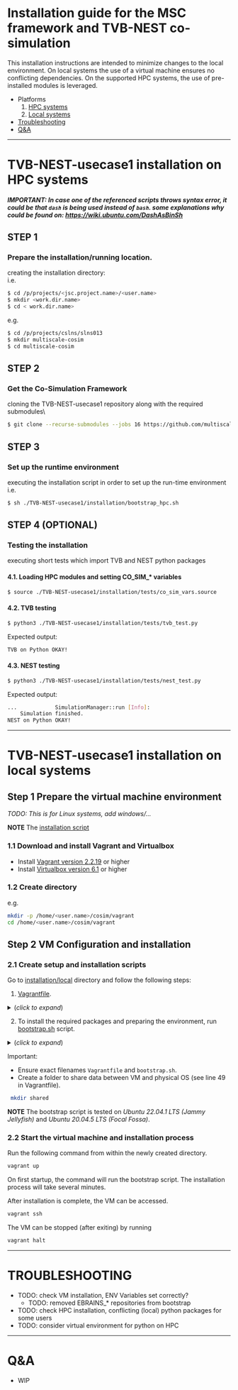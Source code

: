 # Installation guide for the MSC framework and TVB-NEST co-simulation

This installation instructions are intended to minimize changes to the local environment. On local systems the use of a virtual machine ensures no conflicting dependencies. On the supported HPC systems, the use of pre-installed modules is leveraged.

* Platforms
  1. [HPC systems](#TVB-NEST-usecase1-installation-on-HPC-systems)
  2. [Local systems](#TVB-NEST-usecase1-installation-on-local-systems)
* [Troubleshooting](#Troubleshooting)
* [Q&A](#Q&A)

---

# TVB-NEST-usecase1 installation on HPC systems

##### IMPORTANT: In case one of the referenced scripts throws syntax error, it could be that `dash` is being used instead of `bash`. some explanations why could be found on: https://wiki.ubuntu.com/DashAsBinSh

## STEP 1
### Prepare the installation/running location.
creating the installation directory:\
i.e.
 ``` sh
$ cd /p/projects/<jsc.project.name>/<user.name>
$ mkdir <work.dir.name>
$ cd < work.dir.name>
```
e.g.
``` sh
$ cd /p/projects/cslns/slns013
$ mkdir multiscale-cosim
$ cd multiscale-cosim
```

## STEP 2
### Get the Co-Simulation Framework
cloning the TVB-NEST-usecase1 repository along with the required submodules\
``` sh
$ git clone --recurse-submodules --jobs 16 https://github.com/multiscale-cosim/TVB-NEST-usecase1.git
```

## STEP 3
### Set up the runtime environment
executing the installation script in order to set up the run-time environment\
i.e.
``` sh
$ sh ./TVB-NEST-usecase1/installation/bootstrap_hpc.sh
```

## STEP 4 (OPTIONAL)
### Testing the installation 
executing short tests which import TVB and NEST python packages
#### 4.1. Loading HPC modules and setting CO_SIM_* variables
``` sh
$ source ./TVB-NEST-usecase1/installation/tests/co_sim_vars.source
```

#### 4.2. TVB testing
``` sh
$ python3 ./TVB-NEST-usecase1/installation/tests/tvb_test.py
```
Expected output:
``` sh
TVB on Python OKAY!
```

#### 4.3. NEST testing
``` sh
$ python3 ./TVB-NEST-usecase1/installation/tests/nest_test.py
```
Expected output:
``` sh
...            SimulationManager::run [Info]:
    Simulation finished.
NEST on Python OKAY!
```

---

# TVB-NEST-usecase1 installation on local systems

## Step 1 Prepare the virtual machine environment
*TODO: This is for Linux systems, add windows/...*

**NOTE** The [installation script]()
### 1.1 Download and install Vagrant and Virtualbox
- Install [Vagrant version 2.2.19](https://www.vagrantup.com/) or higher
- Install [Virtualbox version 6.1](https://www.virtualbox.org/) or higher

### 1.2 Create directory
e.g.
``` sh
mkdir -p /home/<user.name>/cosim/vagrant
cd /home/<user.name>/cosim/vagrant
```

## Step 2 VM Configuration and installation
### 2.1 Create setup and installation scripts
Go to [installation/local](https://github.com/multiscale-cosim/TVB-NEST-usecase1/tree/hpc/installation/local) directory and follow the following steps:

  1. [Vagrantfile](https://github.com/multiscale-cosim/TVB-NEST-usecase1/tree/hpc/installation/local/vagrantfile.file).
<details>
  <summary>(<i>click to expand</i>) </summary>
  
  ``` sh
    # -*- mode: ruby -*-
    # vi: set ft=ruby :

    # All Vagrant configuration is done below. The "2" in Vagrant.configure
    # configures the configuration version (we support older styles for
    # backwards compatibility). Please don't change it unless you know what
    # you're doing.
    Vagrant.configure("2") do |config|
      # The most common configuration options are documented and commented below.
      # For a complete reference, please see the online documentation at
      # https://docs.vagrantup.com.

      # Every Vagrant development environment requires a box. You can search for
      # boxes at https://vagrantcloud.com/search.
      config.vm.box = "ubuntu/focal64"

      # vagrant ouput name on console (during installation)
      config.vm.define "cosim_ubuntu_vm"
      
      # Disable automatic box update checking. If you disable this, then
      # boxes will only be checked for updates when the user runs
      # `vagrant box outdated`. This is not recommended.
      # config.vm.box_check_update = false

      # Create a forwarded port mapping which allows access to a specific port
      # within the machine from a port on the host machine. In the example below,
      # accessing "localhost:8080" will access port 80 on the guest machine.
      # NOTE: This will enable public access to the opened port
      # config.vm.network "forwarded_port", guest: 80, host: 8080

      # Create a forwarded port mapping which allows access to a specific port
      # within the machine from a port on the host machine and only allow access
      # via 127.0.0.1 to disable public access
      # config.vm.network "forwarded_port", guest: 80, host: 8080, host_ip: "127.0.0.1"

      # Create a private network, which allows host-only access to the machine
      # using a specific IP.
      # config.vm.network "private_network", ip: "192.168.33.10"

      # Create a public network, which generally matched to bridged network.
      # Bridged networks make the machine appear as another physical device on
      # your network.
      # config.vm.network "public_network"

      # Share an additional folder to the guest VM. The first argument is
      # the path on the host to the actual folder. The second argument is
      # the path on the guest to mount the folder. And the optional third
      # argument is a set of non-required options.
      config.vm.synced_folder "./shared", "/home/vagrant/shared_data"

      # Provider-specific configuration so you can fine-tune various
      # backing providers for Vagrant. These expose provider-specific options.
      # Example for VirtualBox:
      #
      config.vm.provider "virtualbox" do |vb|
        # Display the VirtualBox GUI when booting the machine
        # vb.gui = true
        # name of the VirtualBox GUI
        vb.name = "cosim_ubuntu_gui"
      
        # Customize the amount of memory on the VM:
        vb.memory = "8192"
        
        #number of cpus
        vb.cpus = "8"

        # vb.customize ["modifyvm", :id, "--uart1", "0x3F8", "4"]
        # vb.customize ["modifyvm", :id, "--uartmode1", "file", File::NULL]
      end
      #
      # View the documentation for the provider you are using for more
      # information on available options.

      # Enable provisioning with a shell script. Additional provisioners such as
      # Ansible, Chef, Docker, Puppet and Salt are also available. Please see the
      # documentation for more information about their specific syntax and use.
      # config.vm.provision "shell", inline: <<-SHELL
      #   apt-get update
      #   apt-get install -y apache2
      # SHELL
      config.vm.provision "shell", path: "bootstrap.sh"
    end
  ```
 </details>
 
   2. To install the required packages and preparing the environment, run [bootstrap.sh](https://github.com/multiscale-cosim/TVB-NEST-usecase1/tree/hpc/installation/local/bootstrap.sh) script.
 <details>
  <summary>(<i>click to expand</i>)</summary>
  
  ``` sh
    #!/bin/bash

    #
    # USAGE: 
    #   a) using defaults <BASELINEPATH>=${HOME} <GITUSERNAME>=multiscale-cosim
    #           sh ./TVB_NEST-usecase1_ubuntu_setting_up.sh
    #    
    #   b) specifiying the parameters   
    #        sh ./TVB_NEST_usecase1_ubuntu_setting_up.sh <BASELINEPATH> <GITUSERNAME>
    #       e.g. 
    #           ./TVB_NEST_usace1_ubuntu_setting_up.sh /opt/MY_COSIM sontheimer

    BASELINE_PATH="${HOME}"
    BASELINE_PATH=${1:-${HOME}}

    GIT_DEFAULT_NAME='multiscale-cosim'
    GIT_DEFAULT_NAME=${2:-${GIT_DEFAULT_NAME}}

    #
    # STEP 1 - setting up folder locations
    #

    [ -d ${BASELINE_PATH} ] \
      || (echo "${BASELINE_PATH} does not exists"; exit 1;)

    #
    # Full base path where installation happends:
    #
    # CO_SIM_ROOT_PATH = /home/<user>/multiscale-cosim/
    # or
    # CO_SIM_ROOT_PATH = /home/<user>/<git_account_name>/
    #
    CO_SIM_ROOT_PATH=${BASELINE_PATH}/${GIT_DEFAULT_NAME}

    mkdir -p ${CO_SIM_ROOT_PATH}
    cd ${CO_SIM_ROOT_PATH}

    # CO_SIM_REPOS=${CO_SIM_ROOT_PATH}/cosim-repos
    CO_SIM_SITE_PACKAGES=${CO_SIM_ROOT_PATH}/site-packages
    CO_SIM_NEST_BUILD=${CO_SIM_ROOT_PATH}/nest-build
    CO_SIM_NEST=${CO_SIM_ROOT_PATH}/nest

    #
    # STEP 2 - installing linux packages
    #
    # STEP 2.1 - base packages
    sudo apt update
    sudo apt install -y build-essential cmake git python3 python3-pip
    #
    # STEP 2.2 - packages used by NEST, TVB and the use-case per se
    sudo apt install -y doxygen
    sudo apt install -y libboost-all-dev libgsl-dev libltdl-dev \
                        libncurses-dev libreadline-dev 
    sudo apt install -y mpich

    #
    # STEP 2.3 - switching the default MPI installed packages to MPICH
    #   Selection    Path                     Priority   Status
    #------------------------------------------------------------
    #* 0            /usr/bin/mpirun.openmpi   50        auto mode
    #  1            /usr/bin/mpirun.mpich     40        manual mode
    #  2            /usr/bin/mpirun.openmpi   50        manual mode
    echo "1" | sudo update-alternatives --config mpi 1>/dev/null 2>&1 # --> choosing mpich
    echo "1" | sudo update-alternatives --config mpirun 1>/dev/null 2>&1 # --> choosing mpirun
    
    #
    # STEP 3 - install python packages for the TVB-NEST use-case
    #
    #
    # STEP 4 - TVB
    #
    # NOTE: Specific versions are required for some packages
    pip install --no-cache --target=${CO_SIM_SITE_PACKAGES} \
            tvb-contrib==2.2 tvb-data==2.0 tvb-gdist==2.1 tvb-library==2.2 \
            cython elephant mpi4py numpy==1.23 pyzmq requests testresources

    # 
    # STEP 5 - cloning github repos
    #
    git clone --recurse-submodules --jobs 4 https://github.com/${GIT_DEFAULT_NAME}/TVB-NEST-usecase1.git

    #
    # STEP 6 - NEST compilation
    # International Neuroinformatics Coordinating Facility (INCF) 
    # https://github.com/INCF/MUSIC
    # https://github.com/INCF/libneurosim

    # Cython
    export PATH=${CO_SIM_SITE_PACKAGES}/bin:${PATH}
    export PYTHONPATH=${CO_SIM_SITE_PACKAGES}:${PYTHONPATH:+:$PYTHONPATH}

    mkdir -p ${CO_SIM_NEST_BUILD}
    mkdir -p ${CO_SIM_NEST}

    cd ${CO_SIM_NEST_BUILD}
    cmake \
        -DCMAKE_INSTALL_PREFIX:PATH=${CO_SIM_NEST} \
        ${CO_SIM_ROOT_PATH}/TVB-NEST-usecase1/nest-simulator/ \
        -Dwith-mpi=ON \
        -Dwith-openmp=ON \
        -Dwith-readline=ON \
        -Dwith-ltdl=ON \
        -Dcythonize-pynest=ON \
        -DPYTHON_EXECUTABLE=/usr/bin/python3.10 \
        -DPYTHON_INCLUDE_DIR=/usr/include/python3.10 \
        -DPYTHON_LIBRARY=/usr/lib/x86_64-linux-gnu/libpython3.10.so

    make -j 3
    make install
    cd ${CO_SIM_ROOT_PATH}

    #
    # STEP 7 - WORK-AROUNDs (just in case)
    #
    # removing typing.py as work-around for pylab on run-time
    rm -f ${CO_SIM_SITE_PACKAGES}/typing.py
    #
    # proper versions to be used by TVB
    # removing (force) the installed versions 
    # __? rm -Rf ${CO_SIM_SITE_PACKAGES}/numpy
    # __? rm -Rf ${CO_SIM_SITE_PACKAGES}/gdist
    # __? pip install --target=${CO_SIM_SITE_PACKAGES} --upgrade --no-deps --force-reinstall --no-cache matplotlib numpy==1.21
    # __? pip install --target=${CO_SIM_SITE_PACKAGES} --upgrade --no-deps --force-reinstall gdist==1.0.2

    # even though numpy==1.21 coud have been installed,
    # other version could be still present and used

    if false; then
    continue_removing=1
    while [ ${continue_removing} -eq 1 ]
    do
            pip list | grep numpy | grep -v "1.21" 1>/dev/null 2>&1
            if [ $? -eq 0 ]
            then
                    pip uninstall -y numpy 1>/dev/null 2>&1
            else
                    continue_removing=0
            fi
    done
    fi

    #
    # STEP 8 - Generating the .source file based on ENV variables
    #
    NEST_PYTHON_PREFIX=`find ${CO_SIM_NEST} -name site-packages`
    CO_SIM_USE_CASE_ROOT_PATH=${CO_SIM_ROOT_PATH}/TVB-NEST-usecase1
    CO_SIM_MODULES_ROOT_PATH=${CO_SIM_ROOT_PATH}/TVB-NEST-usecase1

    SUFFIX_PYTHONPATH="\${PYTHONPATH:+:\$PYTHONPATH}"

    cat <<.EOSF > ${CO_SIM_ROOT_PATH}/TVB-NEST-usecase1.source
    #!/bin/bash
    export CO_SIM_ROOT_PATH=${CO_SIM_ROOT_PATH}
    export CO_SIM_USE_CASE_ROOT_PATH=${CO_SIM_USE_CASE_ROOT_PATH}
    export CO_SIM_MODULES_ROOT_PATH=${CO_SIM_MODULES_ROOT_PATH}

    export PYTHONPATH=${CO_SIM_MODULES_ROOT_PATH}:${CO_SIM_SITE_PACKAGES}:${NEST_PYTHON_PREFIX}${SUFFIX_PYTHONPATH}

    export PATH=${CO_SIM_NEST}/bin:${PATH}
    .EOSF

    # 
    # STEP 9 - Generating the run_on_local.sh  
    cat <<.EORF > ${CO_SIM_ROOT_PATH}/run_on_local.sh

    # checking for already set CO_SIM_* env variables
    CO_SIM_ROOT_PATH=\${CO_SIM_ROOT_PATH:-${CO_SIM_ROOT_PATH}}
    CO_SIM_USE_CASE_ROOT_PATH=\${CO_SIM_USE_CASE_ROOT_PATH:-${CO_SIM_USE_CASE_ROOT_PATH}}
    CO_SIM_MODULES_ROOT_PATH=\${CO_SIM_MODULES_ROOT_PATH:-${CO_SIM_MODULES_ROOT_PATH}}

    # exporting CO_SIM_* env variables either case
    export CO_SIM_ROOT_PATH=\${CO_SIM_ROOT_PATH}
    export CO_SIM_USE_CASE_ROOT_PATH=\${CO_SIM_USE_CASE_ROOT_PATH}
    export CO_SIM_MODULES_ROOT_PATH=\${CO_SIM_MODULES_ROOT_PATH}

    # CO_SIM_ site-packages for PYTHONPATH
    export CO_SIM_PYTHONPATH=${CO_SIM_MODULES_ROOT_PATH}:${CO_SIM_SITE_PACKAGES}:${NEST_PYTHON_PREFIX}

    # adding EBRAIN_*, site-packages to PYTHONPATH (if needed)
    PYTHONPATH=\${PYTHONPATH:-\$CO_SIM_PYTHONPATH}
    echo \$PYTHONPATH | grep ${CO_SIM_SITE_PACKAGES} 1>/dev/null 2>&1
    [ \$? -eq 0 ] || PYTHONPATH=\${CO_SIM_PYTHONPATH}:\$PYTHONPATH
    export PYTHONPATH=\${PYTHONPATH}

    # making nest binary reachable
    # __ric__? PATH=\${PATH:-$CO_SIM_NEST/bin}
    echo \$PATH | grep ${CO_SIM_NEST}/bin 1>/dev/null 2>&1
    [ \$? -eq 0 ] || export PATH=$CO_SIM_NEST/bin:\${PATH}

    python3 \${CO_SIM_USE_CASE_ROOT_PATH}/main.py \\
        --global-settings \${CO_SIM_MODULES_ROOT_PATH}/EBRAINS_WorkflowConfigurations/global_settings/global_settings.xml \\
        --action-plan \${CO_SIM_MODULES_ROOT_PATH}/EBRAINS_WorkflowConfigurations/plans/cosim_alpha_brunel_on_local.xml

    .EORF

    cat <<.EOKF >${CO_SIM_ROOT_PATH}/kill_co_sim_PIDs.sh
    for co_sim_PID in \`ps aux | grep TVB-NEST-usecase1 | sed 's/user//g' | sed 's/^ *//g' | cut -d" " -f 1\`; do kill -9 \$co_sim_PID; done
    .EOKF

    #
    # STEP 10 - THIS IS THE END!
    #
    echo "SETUP DONE!"
  ```
</details>

Important: 
- Ensure exact filenames `Vagrantfile` and `bootstrap.sh`.
- Create a folder to share data between VM and physical OS (see line 49 in Vagrantfile).
``` sh
 mkdir shared
```
**NOTE** The bootstrap script is tested on _Ubuntu 22.04.1 LTS (Jammy Jellyfish)_ and _Ubuntu 20.04.5 LTS (Focal Fossa)_.
### 2.2 Start the virtual machine and installation process
Run the following command from within the newly created directory.
``` sh
vagrant up
```
On first startup, the command will run the bootstrap script. The installation process will take several minutes.

After installation is complete, the VM can be accessed. 
``` sh
vagrant ssh
```
The VM can be stopped (after exiting) by running
``` sh
vagrant halt
```


---

# TROUBLESHOOTING
* TODO: check VM installation, ENV Variables set correctly?
    * TODO: removed EBRAINS_* repositories from bootstrap 
* TODO: check HPC installation, conflicting (local) python packages for some users
* TODO: consider virtual environment for python on HPC

---

# Q&A
* WIP
